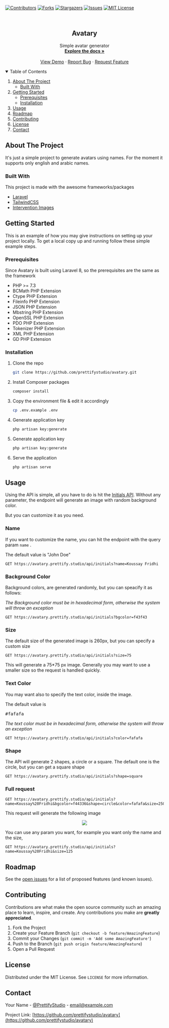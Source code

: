 <!--
*** Thanks for checking out the Best-README-Template. If you have a suggestion
*** that would make this better, please fork the repo and create a pull request
*** or simply open an issue with the tag "enhancement".
*** Thanks again! Now go create something AMAZING! :D
-->



<!-- PROJECT SHIELDS -->
<!--
*** I'm using markdown "reference style" links for readability.
*** Reference links are enclosed in brackets [ ] instead of parentheses ( ).
*** See the bottom of this document for the declaration of the reference variables
*** for contributors-url, forks-url, etc. This is an optional, concise syntax you may use.
*** https://www.markdownguide.org/basic-syntax/#reference-style-links
-->
[![Contributors][contributors-shield]][contributors-url]
[![Forks][forks-shield]][forks-url]
[![Stargazers][stars-shield]][stars-url]
[![Issues][issues-shield]][issues-url]
[![MIT License][license-shield]][license-url]



<!-- PROJECT LOGO -->
<br />
<p align="center">
  <h2 align="center">Avatary</h2>

  <p align="center">
    Simple avatar generator
    <br />
    <a href="https://github.com/prettifystudio/avatary"><strong>Explore the docs »</strong></a>
    <br />
    <br />
    <a href="https://avatary.prettify.studio/">View Demo</a>
    ·
    <a href="https://github.com/prettifystudio/avatary/issues">Report Bug</a>
    ·
    <a href="https://github.com/prettifystudio/avatary/issues">Request Feature</a>
  </p>
</p>



<!-- TABLE OF CONTENTS -->
<details open="open">
  <summary>Table of Contents</summary>
  <ol>
    <li>
      <a href="#about-the-project">About The Project</a>
      <ul>
        <li><a href="#built-with">Built With</a></li>
      </ul>
    </li>
    <li>
      <a href="#getting-started">Getting Started</a>
      <ul>
        <li><a href="#prerequisites">Prerequisites</a></li>
        <li><a href="#installation">Installation</a></li>
      </ul>
    </li>
    <li><a href="#usage">Usage</a></li>
    <li><a href="#roadmap">Roadmap</a></li>
    <li><a href="#contributing">Contributing</a></li>
    <li><a href="#license">License</a></li>
    <li><a href="#contact">Contact</a></li>
  </ol>
</details>



<!-- ABOUT THE PROJECT -->
## About The Project

It's just a simple project to generate avatars using names. For the moment it supports only english and arabic names.


### Built With

This project is made with the awesome frameworks/packages 
* [Laravel](https://laravel.com)
* [TailwindCSS](https://tailwindcss.com/)
* [Intervention Images](http://image.intervention.io/)



<!-- GETTING STARTED -->
## Getting Started

This is an example of how you may give instructions on setting up your project locally.
To get a local copy up and running follow these simple example steps.

### Prerequisites

Since Avatary is built using Laravel 8, so the prerequisites are the same as the framework

* PHP >= 7.3
* BCMath PHP Extension
* Ctype PHP Extension
* Fileinfo PHP Extension
* JSON PHP Extension
* Mbstring PHP Extension
* OpenSSL PHP Extension
* PDO PHP Extension
* Tokenizer PHP Extension
* XML PHP Extension
* GD PHP Extension



### Installation

1. Clone the repo
   ```sh
   git clone https://github.com/prettifystudio/avatary.git
   ```
2. Install Composer packages
   ```sh
   composer install
   ```
3. Copy the environment file & edit it accordingly
   ```sh
   cp .env.example .env
   ```

4. Generate application key
   ```sh
   php artisan key:generate
   ```

5. Generate application key
   ```sh
   php artisan key:generate
   ```
6. Serve the application
   ```sh
   php artisan serve
   ```





<!-- USAGE EXAMPLES -->
## Usage

Using the API is simple, all you have to do is hit the [Initials API](https://avatary.prettify.studio/api/initials).
Without any parameter, the endpoint will generate an image with random background color.

But you can customize it as you need.

### Name 
If you want to customize the name, you can hit the endpoint with the query param ```name``` .

The default value is "John Doe" 
```
GET https://avatary.prettify.studio/api/initials?name=Koussay Fridhi
```

### Background Color
Background colors, are generated randomly, but you can speacify it as follows:

_The Background color must be in hexadecimal form, otherwise the system will throw an exception_

```
GET https://avatary.prettify.studio/api/initials?bgcolor=f43f43
```

### Size
The default size of the generated image is 260px, but you can specify a custom size

```
GET https://avatary.prettify.studio/api/initials?size=75
```
This will generate a 75*75 px image. 
Generally you may want to use a smaller size so the request is handled quickly.


### Text Color
You may want also to specify the text color, inside the image.

The default value is <pre>#fafafa</pre> 


_The text color must be in hexadecimal form, otherwise the system will throw an exception_


```
GET https://avatary.prettify.studio/api/initials?color=fafafa
```

### Shape
The API will generate 2 shapes, a circle or a square. The default one is the circle, but you can get a square shape
```
GET https://avatary.prettify.studio/api/initials?shape=square
```

### Full request 

```
GET https://avatary.prettify.studio/api/initials?name=Koussay%20Fridhi&bgcolor=f44336&shape=circle&color=fafafa&size=250
```
This request will generate the following image

<section align="center">
    <img src="https://avatary.prettify.studio/api/initials?name=Koussay%20Fridhi&bgcolor=f44336&shape=circle&color=fafafa&size=120">
</section>

You can use any param you want, for example you want only the name and the size,

```
GET https://avatary.prettify.studio/api/initials?name=Koussay%20Fridhi&size=125
```


<!-- ROADMAP -->
## Roadmap

See the [open issues](https://github.com/prettifystudio/avatary/issues) for a list of proposed features (and known issues).



<!-- CONTRIBUTING -->
## Contributing

Contributions are what make the open source community such an amazing place to learn, inspire, and create. Any contributions you make are **greatly appreciated**.

1. Fork the Project
2. Create your Feature Branch (`git checkout -b feature/AmazingFeature`)
3. Commit your Changes (`git commit -m 'Add some AmazingFeature'`)
4. Push to the Branch (`git push origin feature/AmazingFeature`)
5. Open a Pull Request



<!-- LICENSE -->
## License

Distributed under the MIT License. See `LICENSE` for more information.



<!-- CONTACT -->
## Contact

Your Name - [@PrettifyStudio](https://twitter.com/prettifystudio) - email@example.com

Project Link: [https://github.com/prettifystudio/avatary](https://github.com/prettifystudio/avatary)









<!-- MARKDOWN LINKS & IMAGES -->
<!-- https://www.markdownguide.org/basic-syntax/#reference-style-links -->
[contributors-shield]: https://img.shields.io/github/contributors/prettifystudio/avatary.svg?style=for-the-badge
[contributors-url]: https://github.com/prettifystudio/avatary/graphs/contributors
[forks-shield]: https://img.shields.io/github/forks/prettifystudio/avatary.svg?style=for-the-badge
[forks-url]: https://github.com/prettifystudio/avatary/network/members
[stars-shield]: https://img.shields.io/github/stars/prettifystudio/avatary.svg?style=for-the-badge
[stars-url]: https://github.com/prettifystudio/avatary/stargazers
[issues-shield]: https://img.shields.io/github/issues/prettifystudio/avatary.svg?style=for-the-badge
[issues-url]: https://github.com/prettifystudio/avatary/issues
[license-shield]: https://img.shields.io/github/license/prettifystudio/avatary.svg?style=for-the-badge
[license-url]: https://github.com/prettifystudio/avatary/blob/master/LICENSE.txt
[linkedin-shield]: https://img.shields.io/badge/-LinkedIn-black.svg?style=for-the-badge&logo=linkedin&colorB=555
[linkedin-url]: https://linkedin.com/in/othneildrew
[product-screenshot]: images/screenshot.png